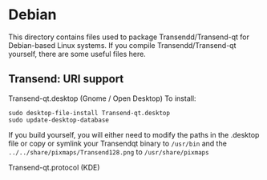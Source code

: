 
Debian
====================
This directory contains files used to package Transendd/Transend-qt
for Debian-based Linux systems. If you compile Transendd/Transend-qt yourself, there are some useful files here.

## Transend: URI support ##


Transend-qt.desktop  (Gnome / Open Desktop)
To install:

	sudo desktop-file-install Transend-qt.desktop
	sudo update-desktop-database

If you build yourself, you will either need to modify the paths in
the .desktop file or copy or symlink your Transendqt binary to `/usr/bin`
and the `../../share/pixmaps/Transend128.png` to `/usr/share/pixmaps`

Transend-qt.protocol (KDE)


